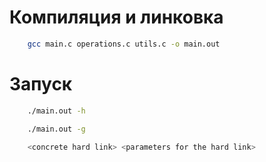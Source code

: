 # Компиляция и линковка

```Bash
    gcc main.c operations.c utils.c -o main.out
```
 
# Запуск

```Bash
    ./main.out -h

    ./main.out -g

    <concrete hard link> <parameters for the hard link>
```
